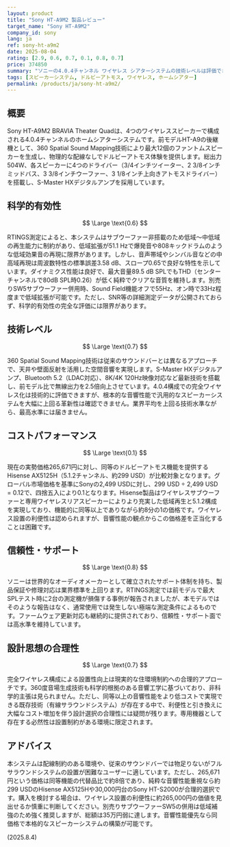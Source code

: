 ```yaml
---
layout: product
title: "Sony HT-A9M2 製品レビュー"
target_name: "Sony HT-A9M2"
company_id: sony
lang: ja
ref: sony-ht-a9m2
date: 2025-08-04
rating: [2.9, 0.6, 0.7, 0.1, 0.8, 0.7]
price: 374850
summary: "ソニーの4.0.4チャンネル ワイヤレス シアターシステムの技術レベルは評価できるが、同等機能の代替品と比較してコストパフォーマンスに大きな課題を抱える製品"
tags: [スピーカーシステム, ドルビーアトモス, ワイヤレス, ホームシアター]
permalink: /products/ja/sony-ht-a9m2/
---
```


## 概要

Sony HT-A9M2 BRAVIA Theater Quadは、4つのワイヤレススピーカーで構成される4.0.4チャンネルのホームシアターシステムです。前モデルHT-A9の後継機として、360 Spatial Sound Mapping技術により最大12個のファントムスピーカーを生成し、物理的な配線なしでドルビーアトモス体験を提供します。総出力504W、各スピーカーに4つのドライバー（3/4インチツイーター、2 3/8インチミッドバス、3 3/8インチウーファー、3 1/8インチ上向きアトモスドライバー）を搭載し、S-Master HXデジタルアンプを採用しています。

## 科学的有効性

$$ \Large \text{0.6} $$

RTINGS測定によると、本システムはサブウーファー非搭載のため低域〜中低域の再生能力に制約があり、低域拡張が51.1 Hzで爆発音や808キックドラムのような低域効果音の再現に限界があります。しかし、音声帯域やシンバル音などの中高域再現は周波数特性の標準誤差3.58 dB、スロープ0.65で良好な特性を示しています。ダイナミクス性能は良好で、最大音量89.5 dB SPLでもTHD（センターチャンネルで80dB SPL時0.26）が低く純粋でクリアな音質を維持します。別売りSW5サブウーファー併用時、Sound Field機能オフで55Hz、オン時で33Hz程度まで低域拡張が可能です。ただし、SNR等の詳細測定データが公開されておらず、科学的有効性の完全な評価には限界があります。

## 技術レベル

$$ \Large \text{0.7} $$

360 Spatial Sound Mapping技術は従来のサウンドバーとは異なるアプローチで、天井や壁面反射を活用した空間音響を実現します。S-Master HXデジタルアンプ、Bluetooth 5.2（LDAC対応）、8K/4K 120Hz映像対応など最新技術を搭載し、前モデル比で無線出力を2.5倍向上させています。4.0.4構成での完全ワイヤレス化は技術的に評価できますが、根本的な音響性能で汎用的なスピーカーシステムを大幅に上回る革新性は確認できません。業界平均を上回る技術水準ながら、最高水準には届きません。

## コストパフォーマンス

$$ \Large \text{0.1} $$

現在の実勢価格265,671円に対し、同等のドルビーアトモス機能を提供するHisense AX5125H（5.1.2チャンネル、約299 USD）が比較対象となります。グローバル市場価格を基準にSonyの2,499 USDに対し、299 USD ÷ 2,499 USD = 0.12で、四捨五入により0.1となります。Hisense製品はワイヤレスサブウーファーと専用ワイヤレスリアスピーカーによりより充実した低域再生と5.1.2構成を実現しており、機能的に同等以上でありながら約8分の1の価格です。ワイヤレス設置の利便性は認められますが、音響性能の観点からこの価格差を正当化することは困難です。

## 信頼性・サポート

$$ \Large \text{0.8} $$

ソニーは世界的なオーディオメーカーとして確立されたサポート体制を持ち、製品保証や修理対応は業界標準を上回ります。RTINGS測定では前モデルで最大SPLテスト時に2台の測定機が損傷する事例が報告されましたが、本モデルではそのような報告はなく、通常使用では発生しない極端な測定条件によるものです。ファームウェア更新対応も継続的に提供されており、信頼性・サポート面では高水準を維持しています。

## 設計思想の合理性

$$ \Large \text{0.7} $$

完全ワイヤレス構成による設置性向上は現実的な住環境制約への合理的アプローチです。360度音場生成技術も科学的根拠のある音響工学に基づいており、非科学的主張は見られません。ただし、同等以上の音響性能をより低コストで実現できる既存技術（有線サラウンドシステム）が存在する中で、利便性と引き換えに大幅なコスト増加を伴う設計選択の合理性には疑問が残ります。専用機器として存在する必然性は設置制約がある環境に限定されます。

## アドバイス

本システムは配線制約のある環境や、従来のサウンドバーでは物足りないがフルサラウンドシステムの設置が困難なユーザーに適しています。ただし、265,671円という価格は同等機能の代替品比で約8倍であり、純粋な音響性能重視なら約299 USDのHisense AX5125Hや30,000円台のSony HT-S2000が合理的選択です。購入を検討する場合は、ワイヤレス設置の利便性に約265,000円の価値を見出せるか慎重に判断してください。別売りサブウーファーSW5の併用は低域補強のため強く推奨しますが、総額は35万円弱に達します。音響性能優先なら同価格で本格的なスピーカーシステムの構築が可能です。

(2025.8.4)
